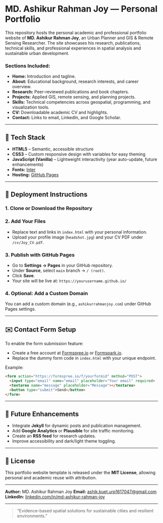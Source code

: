 # MD. Ashikur Rahman Joy — Personal Portfolio

This repository hosts the personal academic and professional portfolio website of **MD. Ashikur Rahman Joy**, an Urban Planner and GIS & Remote Sensing Researcher. The site showcases his research, publications, technical skills, and professional experiences in spatial analysis and sustainable urban development.



### **Sections Included:**

* **Home:** Introduction and tagline.
* **About:** Educational background, research interests, and career overview.
* **Research:** Peer-reviewed publications and book chapters.
* **Projects:** Applied GIS, remote sensing, and planning projects.
* **Skills:** Technical competencies across geospatial, programming, and visualization tools.
* **CV:** Downloadable academic CV and highlights.
* **Contact:** Links to email, LinkedIn, and Google Scholar.

---

## 🧰 Tech Stack

* **HTML5** – Semantic, accessible structure
* **CSS3** – Custom responsive design with variables for easy theming
* **JavaScript (Vanilla)** – Lightweight interactivity (year auto-update, future enhancements)
* **Fonts:** [Inter](https://fonts.google.com/specimen/Inter)
* **Hosting:** [GitHub Pages](https://pages.github.com/)

---

## 🚀 Deployment Instructions

### 1. **Clone or Download the Repository**

### 2. **Add Your Files**

* Replace text and links in `index.html` with your personal information.
* Upload your profile image (`headshot.jpg`) and your CV PDF under `/cv/Joy_CV.pdf`.

### 3. **Publish with GitHub Pages**

* Go to **Settings → Pages** in your GitHub repository.
* Under **Source**, select `main` branch → `/ (root)`.
* Click **Save**.
* Your site will be live at:
  `https://yourusername.github.io/`

### 4. **Optional: Add a Custom Domain**

You can add a custom domain (e.g., `ashikurrahmanjoy.com`) under GitHub Pages settings.

---

## ✉️ Contact Form Setup

To enable the form submission feature:

* Create a free account at [Formspree.io](https://formspree.io/) or [Formspark.io](https://formspark.io/).
* Replace the dummy form code in `index.html` with your unique endpoint.

Example:

```html
<form action="https://formspree.io/f/yourformid" method="POST">
  <input type="email" name="email" placeholder="Your email" required>
  <textarea name="message" placeholder="Message"></textarea>
  <button type="submit">Send</button>
</form>
```

---

## 🧭 Future Enhancements

* Integrate **Jekyll** for dynamic posts and publication management.
* Add **Google Analytics** or **Plausible** for site traffic monitoring.
* Create an **RSS feed** for research updates.
* Improve accessibility and dark/light theme toggling.

---

## 📄 License

This portfolio website template is released under the **MIT License**, allowing personal and academic reuse with attribution.

---

**Author:** MD. Ashikur Rahman Joy
**Email:** [ashik.kuet.urp1617047@gmail.com](mailto:ashik.kuet.urp1617047@gmail.com)
**LinkedIn:** [linkedin.com/in/md-ashikur-rahman-joy](https://linkedin.com/in/md-ashikur-rahman-joy)

---

> “Evidence-based spatial solutions for sustainable cities and resilient environments.”

